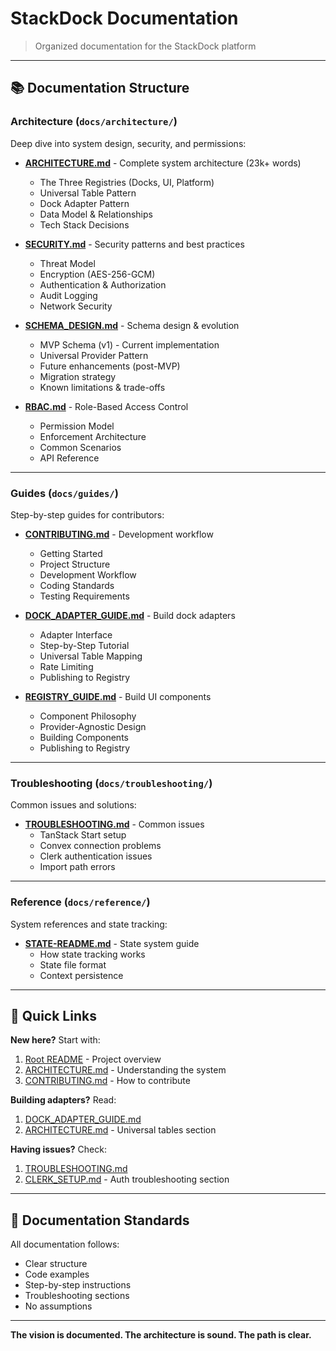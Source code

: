 # StackDock Documentation

> Organized documentation for the StackDock platform

---

## 📚 Documentation Structure

### Architecture (`docs/architecture/`)

Deep dive into system design, security, and permissions:

- **[ARCHITECTURE.md](./architecture/ARCHITECTURE.md)** - Complete system architecture (23k+ words)
  - The Three Registries (Docks, UI, Platform)
  - Universal Table Pattern
  - Dock Adapter Pattern
  - Data Model & Relationships
  - Tech Stack Decisions

- **[SECURITY.md](./architecture/SECURITY.md)** - Security patterns and best practices
  - Threat Model
  - Encryption (AES-256-GCM)
  - Authentication & Authorization
  - Audit Logging
  - Network Security

- **[SCHEMA_DESIGN.md](./architecture/SCHEMA_DESIGN.md)** - Schema design & evolution
  - MVP Schema (v1) - Current implementation
  - Universal Provider Pattern
  - Future enhancements (post-MVP)
  - Migration strategy
  - Known limitations & trade-offs

- **[RBAC.md](./architecture/RBAC.md)** - Role-Based Access Control
  - Permission Model
  - Enforcement Architecture
  - Common Scenarios
  - API Reference

---

### Guides (`docs/guides/`)

Step-by-step guides for contributors:

- **[CONTRIBUTING.md](./guides/CONTRIBUTING.md)** - Development workflow
  - Getting Started
  - Project Structure
  - Development Workflow
  - Coding Standards
  - Testing Requirements

- **[DOCK_ADAPTER_GUIDE.md](./guides/DOCK_ADAPTER_GUIDE.md)** - Build dock adapters
  - Adapter Interface
  - Step-by-Step Tutorial
  - Universal Table Mapping
  - Rate Limiting
  - Publishing to Registry

- **[REGISTRY_GUIDE.md](./guides/REGISTRY_GUIDE.md)** - Build UI components
  - Component Philosophy
  - Provider-Agnostic Design
  - Building Components
  - Publishing to Registry

---

### Troubleshooting (`docs/troubleshooting/`)

Common issues and solutions:

- **[TROUBLESHOOTING.md](./troubleshooting/TROUBLESHOOTING.md)** - Common issues
  - TanStack Start setup
  - Convex connection problems
  - Clerk authentication issues
  - Import path errors

---

### Reference (`docs/reference/`)

System references and state tracking:

- **[STATE-README.md](./reference/STATE-README.md)** - State system guide
  - How state tracking works
  - State file format
  - Context persistence

---

## 🚀 Quick Links

**New here?** Start with:
1. [Root README](../README.md) - Project overview
2. [ARCHITECTURE.md](./architecture/ARCHITECTURE.md) - Understanding the system
3. [CONTRIBUTING.md](./guides/CONTRIBUTING.md) - How to contribute

**Building adapters?** Read:
1. [DOCK_ADAPTER_GUIDE.md](./guides/DOCK_ADAPTER_GUIDE.md)
2. [ARCHITECTURE.md](./architecture/ARCHITECTURE.md) - Universal tables section

**Having issues?** Check:
1. [TROUBLESHOOTING.md](./troubleshooting/TROUBLESHOOTING.md)
2. [CLERK_SETUP.md](./guides/CLERK_SETUP.md) - Auth troubleshooting section

---

## 📝 Documentation Standards

All documentation follows:
- Clear structure
- Code examples
- Step-by-step instructions
- Troubleshooting sections
- No assumptions

---

**The vision is documented. The architecture is sound. The path is clear.**
